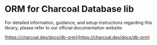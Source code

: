 # ORM for Charcoal Database lib

For detailed information, guidance, and setup instructions regarding this library, please refer to our official
documentation website:

[https://charcoal.dev/docs/db-orm](https://charcoal.dev/docs/db-orm)